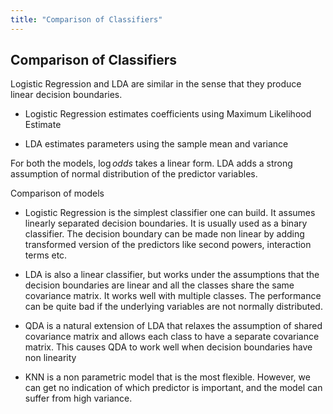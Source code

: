 ```yaml
---
title: "Comparison of Classifiers"
---
```


## Comparison of Classifiers

Logistic Regression and LDA are similar in the sense that they produce linear decision boundaries.

-   Logistic Regression estimates coefficients using Maximum Likelihood Estimate

-   LDA estimates parameters using the sample mean and variance

For both the models, $\log {odds}$ takes a linear form. LDA adds a strong assumption of normal distribution of the predictor variables.


Comparison of models

-   Logistic Regression is the simplest classifier one can build. It assumes linearly separated decision boundaries. It is usually used as a binary classifier. The decision boundary can be made non linear by adding transformed version of the predictors like second powers, interaction terms etc.

-   LDA is also a linear classifier, but works under the assumptions that the decision boundaries are linear and all the classes share the same covariance matrix. It works well with multiple classes. The performance can be quite bad if the underlying variables are not normally distributed.

-   QDA is a natural extension of LDA that relaxes the assumption of shared covariance matrix and allows each class to have a separate covariance matrix. This causes QDA to work well when decision boundaries have non linearity

-   KNN is a non parametric model that is the most flexible. However, we can get no indication of which predictor is important, and the model can suffer from high variance.
